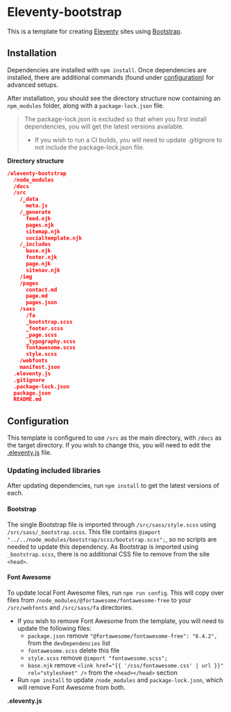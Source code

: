 # Eleventy-bootstrap

This is a template for creating [Eleventy](https://www.11ty.dev "Link to eleventy website") sites using [Bootstrap](https://getbootstrap.com "Link to bootstrap website").

## Installation

Dependencies are installed with `npm install`. Once dependencies are installed, there are additional commands (found under [configuration](#configuration)) for advanced setups.

After installation, you should see the directory structure now containing an `npm_modules` folder, along with a `package-lock.json` file.
> The package-lock.json is excluded so that when you first install dependencies, you will get the latest versions available.
>- If you wish to run a CI builds, you will need to update .gitignore to not include the package-lock.json file.

**Directory structure**
```json
/eleventy-bootstrap
  /node_modules
  /docs
  /src
    /_data
      meta.js
    /_generate
      feed.njk
      pages.njk
      sitemap.njk
      socialtemplate.njk
    /_includes
      base.njk
      footer.njk
      page.njk
      sitenav.njk
    /img
    /pages
      contact.md
      page.md
      pages.json
    /sass
      /fa
      _bootstrap.scss
      _footer.scss
      _page.scss
      _typography.scss
      fontawesome.scss
      style.scss
    /webfonts
    manifest.json
  .eleventy.js
  .gitignore
  .package-lock.json
  package.json
  README.md
```

## Configuration

This template is configured to use `/src` as the main directory, with `/docs` as the target directory. If you wish to change this, you will need to edit the [.eleventy.js](.eleventy.js) file.

### Updating included libraries

After updating dependencies, run `npm install` to get the latest versions of each.

#### Bootstrap

The single Bootstrap file is imported through `/src/sass/style.scss` using `/src/sass/_bootstrap.scss`. This file contains `@import "../../node_modules/bootstrap/scss/bootstrap.scss";`, so no scripts are needed to update this dependency. As Bootstrap is imported using `_bootstrap.scss`, there is no additional CSS file to remove from the site `<head>`.

#### Font Awesome

To update local Font Awesome files, run `npm run config`. This will copy over files from `/node_modules/@fortawesome/fontawesome-free` to your `/src/webfonts` and `/src/sass/fa` directories.

- If you wish to remove Font Awesome from the template, you will need to update the following files:
  - `package.json`
    remove `"@fortawesome/fontawesome-free": "6.4.2",` from the `devDependencies` list
  - `fontawesome.scss`
    delete this file
  - `style.scss`
    remove `@import "fontawesome.scss";`
  - `base.njk`
    remove `<link href="{{ '/css/fontawesome.css' | url }}" rel="stylesheet" />` from the `<head></head>` section
- Run `npm install` to update `/node_modules` and `package-lock.json`, which will remove Font Awesome from both.

**.eleventy.js**
```javascript

```
